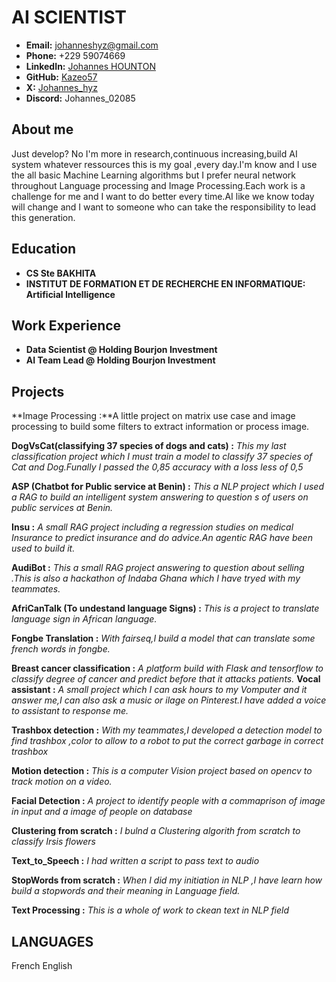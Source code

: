 # AI SCIENTIST 
- **Email:** johanneshyz@gmail.com
- **Phone:** +229 59074669
- **LinkedIn:** [Johannes HOUNTON](https://www.linkedin.com/in/johannes-hounton-a87954271?utm_source=share&utm_campaign=share_via&utm_content=profile&utm_medium=android_app)
- **GitHub:** [Kazeo57](https://github.com/Kazeo57)
- **X:** [Johannes_hyz](https://x.com/Johannes_hyz?t=uvBgfI2sFK9_n2_NL0oaCQ&s=09)
-  **Discord:** Johannes_02085

## About me
Just develop? No I'm more in research,continuous increasing,build AI system whatever ressources this is my goal ,every day.I'm know and I use the all basic Machine Learning algorithms but I prefer neural network throughout Language processing and Image Processing.Each work is a challenge for me and I want to do better every time.AI like we know today will change and I want to someone who can take the responsibility to lead this generation.

## Education
- **CS Ste BAKHITA**
- **INSTITUT DE FORMATION ET DE RECHERCHE EN INFORMATIQUE: Artificial Intelligence** 

## Work Experience 
- **Data Scientist @ Holding Bourjon Investment**
- **AI Team Lead   @ Holding Bourjon Investment**

## Projects
**Image Processing :**A little project on matrix use case and image processing to build some filters to extract information or process image.
  
**DogVsCat(classifying 37 species of dogs and cats) :**
*This my last classification project which I must train a model to classify 37 species of Cat and Dog.Funally I passed the 0,85 accuracy with a loss less of 0,5*

**ASP (Chatbot for Public service at Benin) :** 
*This a NLP project which I used a RAG to build an intelligent system answering to question s of users on public services at Benin.*

**Insu :**
*A small RAG project including a regression studies on medical Insurance to predict insurance and do advice.An agentic RAG have been used to build it.*

**AudiBot :**
*This a small RAG project answering to question about selling .This is also a hackathon of Indaba Ghana which I have tryed with my teammates.*

**AfriCanTalk (To undestand language Signs) :**
*This is a project to translate language sign in African language.*

**Fongbe Translation :**
*With fairseq,I build a model that can translate some french words in fongbe.*

**Breast cancer classification :**
*A platform build with Flask and tensorflow to classify degree of cancer and predict before that it attacks patients.*
**Vocal assistant :**
*A small project which I can ask hours to my Vomputer and it answer me,I can also ask a music or ilage on Pinterest.I have added a voice to assistant to response me.*

**Trashbox detection :**
*With my teammates,I developed a detection model to find trashbox ,color to allow to a robot to put the correct garbage in correct trashbox*

**Motion detection :**
*This is a computer Vision project based on opencv to track motion on a video.*

**Facial Detection :**
*A project to identify  people with a commaprison of image in input and a image of people on database*

**Clustering from scratch :**
*I bulnd a Clustering algorith from scratch to classify Irsis flowers*

**Text_to_Speech :** 
*I had written a script to pass text to audio*

**StopWords from scratch :**
*When I did my initiation in NLP ,I have learn how build a stopwords and their meaning in Language field.*

**Text Processing :**
*This is a whole of work to ckean text in NLP field*

## LANGUAGES
French 
English 







 

